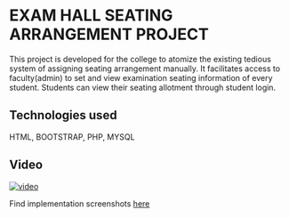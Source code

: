 # EXAM HALL SEATING ARRANGEMENT PROJECT
This project is developed for the college to atomize the existing tedious system of assigning seating arrangement manually. It facilitates access to faculty(admin) to set and view examination seating information of every student. Students can view their seating allotment through student login.
## Technologies used
HTML, BOOTSTRAP, PHP, MYSQL

## Video
[![video](https://drive.google.com/uc?export=view&id=1TRbe8_IEHimr0JNfdF1iJqcpf0IIBhg9)](https://drive.google.com/uc?export=view&id=1qy0NM_FFCHiv52rBEg9LwbLELDUFyq7x)

Find implementation screenshots [here](https://github.com/AkshataGirkar/Exam-Hall-Seating-Arrangement/tree/main/Implementation%20screenshots)
